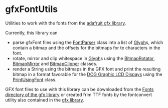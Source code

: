gfxFontUtils
============

Utilities to work with the fonts from the
[adafruit gfx library](https://github.com/adafruit/Adafruit-GFX-Library).

Currently, this library can
* parse gfxFont files using the [FontParser](src/main/java/com/github/thomasfox/gfxfont/parse/FontParser.java) class 
  into a list of [Glyph](src/main/java/com/github/thomasfox/gfxfont/Glyph.java)s, which contain a bitmap 
  and the offsets for the bitmaps for te characters in the font.
* rotate, mirror and clip whitespace in [Glyph](src/main/java/com/github/thomasfox/gfxfont/Glyph.java)s using the 
  [BitmapRotator](src/main/java/com/github/thomasfox/gfxfont/BitmapRotator.java), 
  [BitmapMirror](src/main/java/com/github/thomasfox/gfxfont/BitmapMirror.java) and 
  [BitmapClipper](src/main/java/com/github/thomasfox/gfxfont/BitmapClipper.java) classes.
* render a String using the bitmaps in the GFX font and print the resulting bitmap
  in a format favorable for the [DOG Graphic LCD Dispays](https://www.lcd-module.com/produkte/dog.html)
  using the [PrintUsingFont](src/main/java/com/github/thomasfox/gfxfont/main/PrintUsingFont.java) class.
  
GFX font files to use with this library can be downloaded from
the [Fonts directory of the gfx library](https://github.com/adafruit/Adafruit-GFX-Library/tree/master/Fonts)
or created frim TTF fonts by the fontconvert utility also contained
in the [gfx library](https://github.com/adafruit/Adafruit-GFX-Library).
